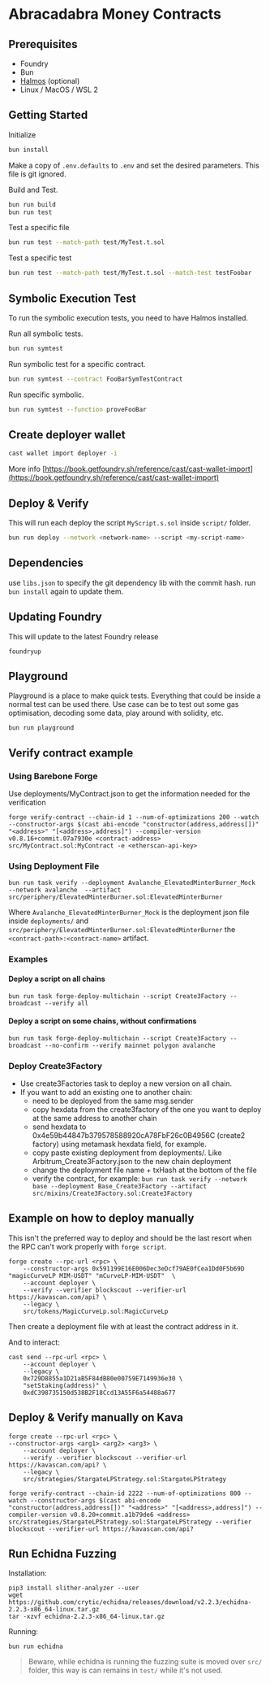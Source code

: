 # Abracadabra Money Contracts

## Prerequisites
- Foundry
- Bun
- [Halmos](https://github.com/a16z/halmos) (optional)
- Linux / MacOS / WSL 2

## Getting Started
Initialize
```sh
bun install
```

Make a copy of `.env.defaults` to `.env` and set the desired parameters. This file is git ignored.

Build and Test.

```sh
bun run build
bun run test
```

Test a specific file
```sh
bun run test --match-path test/MyTest.t.sol
```

Test a specific test
```sh
bun run test --match-path test/MyTest.t.sol --match-test testFoobar
```

## Symbolic Execution Test
To run the symbolic execution tests, you need to have Halmos installed.

Run all symbolic tests.
```sh
bun run symtest
```

Run symbolic test for a specific contract.
```sh
bun run symtest --contract FooBarSymTestContract
```

Run specific symbolic.
```sh
bun run symtest --function proveFooBar
```

## Create deployer wallet
```sh
cast wallet import deployer -i
```
More info [https://book.getfoundry.sh/reference/cast/cast-wallet-import](https://book.getfoundry.sh/reference/cast/cast-wallet-import)

## Deploy & Verify
This will run each deploy the script `MyScript.s.sol` inside `script/` folder.
```sh
bun run deploy --network <network-name> --script <my-script-name>
```

## Dependencies
use `libs.json` to specify the git dependency lib with the commit hash.
run `bun install` again to update them.

## Updating Foundry
This will update to the latest Foundry release
```
foundryup
```

## Playground
Playground is a place to make quick tests. Everything that could be inside a normal test can be used there.
Use case can be to test out some gas optimisation, decoding some data, play around with solidity, etc.

```
bun run playground
```

## Verify contract example

### Using Barebone Forge
Use deployments/MyContract.json to get the information needed for the verification

```
forge verify-contract --chain-id 1 --num-of-optimizations 200 --watch --constructor-args $(cast abi-encode "constructor(address,address[])" "<address>" "[<address>,address]") --compiler-version v0.8.16+commit.07a7930e <contract-address> src/MyContract.sol:MyContract -e <etherscan-api-key>
```

### Using Deployment File
```
bun run task verify --deployment Avalanche_ElevatedMinterBurner_Mock  --network avalanche  --artifact src/periphery/ElevatedMinterBurner.sol:ElevatedMinterBurner
```

Where `Avalanche_ElevatedMinterBurner_Mock` is the deployment json file inside `deployments/` and `src/periphery/ElevatedMinterBurner.sol:ElevatedMinterBurner` the `<contract-path>:<contract-name>` artifact.

### Examples
#### Deploy a script on all chains
```
bun run task forge-deploy-multichain --script Create3Factory --broadcast --verify all
```

#### Deploy a script on some chains, without confirmations
```
bun run task forge-deploy-multichain --script Create3Factory --broadcast --no-confirm --verify mainnet polygon avalanche
```

### Deploy Create3Factory
- Use create3Factories task to deploy a new version on all chain.
- If you want to add an existing one to another chain:
    - need to be deployed from the same msg.sender
    - copy hexdata from the create3factory of the one you want to deploy at the same address to another chain
    - send hexdata to 0x4e59b44847b379578588920cA78FbF26c0B4956C (create2 factory) using metamask hexdata field, for example.
    - copy paste existing deployment from deployments/. Like Arbitrum_Create3Factory.json to the new chain deployment
    - change the deployment file name + txHash at the bottom of the file
    - verify the contract, for example:
        `bun run task verify --network base --deployment Base_Create3Factory --artifact src/mixins/Create3Factory.sol:Create3Factory`

## Example on how to deploy manually
This isn't the preferred way to deploy and should be the last resort when the RPC can't work properly with `forge script`.

```
forge create --rpc-url <rpc> \
    --constructor-args 0x591199E16E006Dec3eDcf79AE0fCea1Dd0F5b69D "magicCurveLP MIM-USDT" "mCurveLP-MIM-USDT"  \
    --account deployer \
    --verify --verifier blockscout --verifier-url https://kavascan.com/api? \
    --legacy \
    src/tokens/MagicCurveLp.sol:MagicCurveLp
```

Then create a deployment file with at least the contract address in it.

And to interact:

```
cast send --rpc-url <rpc> \
    --account deployer \
    --legacy \
    0x729D8855a1D21aB5F84dB80e00759E7149936e30 \
    "setStaking(address)" \
    0xdC398735150d538B2F18Ccd13A55F6a54488a677
```

## Deploy & Verify manually on Kava
```
forge create --rpc-url <rpc> \
--constructor-args <arg1> <arg2> <arg3> \
    --account deployer \
    --verify --verifier blockscout --verifier-url https://kavascan.com/api? \
    --legacy \
    src/strategies/StargateLPStrategy.sol:StargateLPStrategy
```

```
forge verify-contract --chain-id 2222 --num-of-optimizations 800 --watch --constructor-args $(cast abi-encode "constructor(address,address[])" "<address>" "[<address>,address]") --compiler-version v0.8.20+commit.a1b79de6 <address> src/strategies/StargateLPStrategy.sol:StargateLPStrategy --verifier blockscout --verifier-url https://kavascan.com/api?
```

## Run Echidna Fuzzing

Installation:
```
pip3 install slither-analyzer --user
wget https://github.com/crytic/echidna/releases/download/v2.2.3/echidna-2.2.3-x86_64-linux.tar.gz
tar -xzvf echidna-2.2.3-x86_64-linux.tar.gz

```

Running:
```
bun run echidna
```

> Beware, while echidna is running the fuzzing suite is moved over `src/` folder, this way is can remains in `test/` while it's not used.
